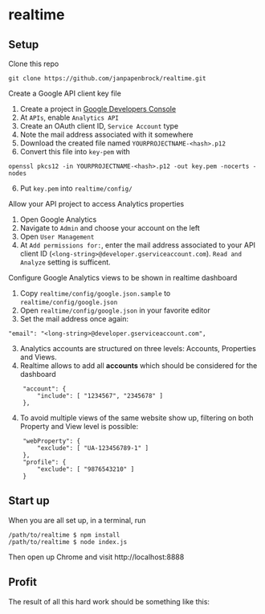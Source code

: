realtime
========

Setup
-----

Clone this repo

```
git clone https://github.com/janpapenbrock/realtime.git
```

Create a Google API client key file

1. Create a project in [Google Developers Console](https://console.developers.google.com/project?authuser=0)
2. At `APIs`, enable `Analytics API`
3. Create an OAuth client ID, `Service Account` type
4. Note the mail address associated with it somewhere
5. Download the created file named `YOURPROJECTNAME-<hash>.p12`
6. Convert this file into `key-pem` with
```
openssl pkcs12 -in YOURPROJECTNAME-<hash>.p12 -out key.pem -nocerts -nodes
```
6. Put `key.pem` into `realtime/config/`

Allow your API project to access Analytics properties

1. Open Google Analytics
2. Navigate to `Admin` and choose your account on the left
3. Open `User Management`
4. At `Add permissions for:`, enter the mail address associated to your API client ID (`<long-string>@developer.gserviceaccount.com`). `Read and Analyze` setting is sufficent.

Configure Google Analytics views to be shown in realtime dashboard

1. Copy `realtime/config/google.json.sample` to `realtime/config/google.json`
2. Open `realtime/config/google.json` in your favorite editor
3. Set the mail address once again:
```
"email": "<long-string>@developer.gserviceaccount.com",
```
3. Analytics accounts are structured on three levels: Accounts, Properties and Views.
3. Realtime allows to add all **accounts** which should be considered for the dashboard
```
    "account": {
        "include": [ "1234567", "2345678" ]
    },
```
4. To avoid multiple views of the same website show up, filtering on both Property and View level is possible:
```
    "webProperty": {
        "exclude": [ "UA-123456789-1" ]
    },
    "profile": {
        "exclude": [ "9876543210" ]
    }
```

Start up
--------

When you are all set up, in a terminal, run

```
/path/to/realtime $ npm install
/path/to/realtime $ node index.js
```

Then open up Chrome and visit http://localhost:8888

Profit
------

The result of all this hard work should be something like this:
